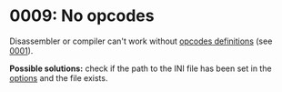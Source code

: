 # 0009: No opcodes

Disassembler or compiler can't work without [opcodes definitions](../../edit-modes/opcodes-list-scm.ini.md) \(see [0001](0001.md)\).

**Possible solutions:** check if the path to the INI file has been set in the [options](../../editor/options/general.md#opcodes-path) and the file exists.

